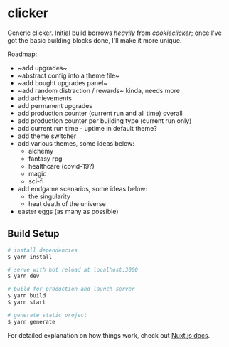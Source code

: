 # clicker

Generic clicker. Initial build borrows _heavily_ from *cookieclicker*; once I've got the basic building blocks done, I'll make it more unique.

Roadmap:

* ~add upgrades~
* ~abstract config into a theme file~
* ~add bought upgrades panel~
* ~add random distraction / rewards~ kinda, needs more
* add achievements
* add permanent upgrades
* add production counter (current run and all time) overall
* add production counter per building type (current run only)
* add current run time - uptime in default theme?
* add theme switcher
* add various themes, some ideas below:
  * alchemy
  * fantasy rpg
  * healthcare (covid-19?)
  * magic
  * sci-fi
* add endgame scenarios, some ideas below:
  * the singularity
  * heat death of the universe
* easter eggs (as many as possible)

## Build Setup

```bash
# install dependencies
$ yarn install

# serve with hot reload at localhost:3000
$ yarn dev

# build for production and launch server
$ yarn build
$ yarn start

# generate static project
$ yarn generate
```

For detailed explanation on how things work, check out [Nuxt.js docs](https://nuxtjs.org).
